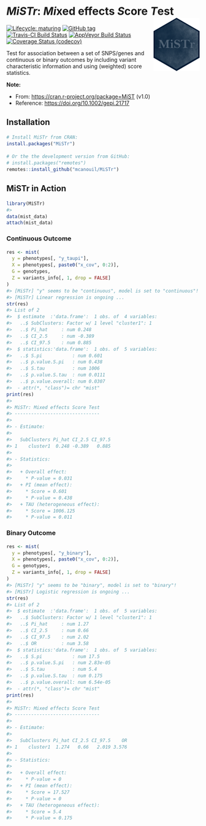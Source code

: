 
<!-- README.md is generated from README.Rmd. Please edit that file -->

# *MiSTr*: *Mi*xed effects *S*core *T*est <img src="man/figures/mistr_hex.png" align="right" width="120" />

<!-- badges: start -->

[![Lifecycle:
maturing](https://img.shields.io/badge/lifecycle-stable-brightgreen.svg)](https://www.tidyverse.org/lifecycle/#stable)
[![GitHub
tag](https://img.shields.io/github/tag/mcanouil/MiSTr.svg?label=latest%20tag)](https://github.com/mcanouil/MiSTr)
[![Travis-CI Build
Status](https://travis-ci.org/mcanouil/MiSTr.svg?branch=master)](https://travis-ci.org/mcanouil/MiSTr)
[![AppVeyor Build
Status](https://ci.appveyor.com/api/projects/status/github/mcanouil/MiSTr?branch=master&svg=true)](https://ci.appveyor.com/project/mcanouil/MiSTr)
[![Coverage Status
(codecov)](https://codecov.io/gh/mcanouil/MiSTr/branch/master/graph/badge.svg)](https://codecov.io/gh/mcanouil/MiSTr)
<!-- [![CRAN_Status_Badge](https://www.r-pkg.org/badges/version-ago/MiSTr)](https://cran.r-project.org/package=MiSTr) -->
<!-- [![cran checks_worst](https://cranchecks.info/badges/worst/MiSTr)](https://cran.r-project.org/web/checks/check_results_MiSTr.html) -->
<!-- [![CRAN_Download_total](https://cranlogs.r-pkg.org/badges/MiSTr)](https://cran.r-project.org/package=MiSTr) -->
<!--[![cran checks_summary](https://cranchecks.info/badges/summary/MiSTr)](https://cran.r-project.org/web/checks/check_results_MiSTr.html)-->
<!--[![CRAN_Download_month](https://cranlogs.r-pkg.org/badges/MiSTr?color=brightgreen)](https://cran.r-project.org/package=MiSTr)-->
<!--[![Coverage Status (coveralls)](https://coveralls.io/repos/github/mcanouil/MiSTr/badge.svg?branch=master)](https://coveralls.io/github/mcanouil/MiSTr?branch=master)-->
<!-- badges: end -->

Test for association between a set of SNPS/genes and continuous or
binary outcomes by including variant characteristic information and
using (weighted) score statistics.

**Note:**

  - From: <https://cran.r-project.org/package=MiST> (v1.0)
  - Reference: <https://doi.org/10.1002/gepi.21717>

## Installation

``` r
# Install MiSTr from CRAN:
install.packages("MiSTr")

# Or the the development version from GitHub:
# install.packages("remotes")
remotes::install_github("mcanouil/MiSTr")
```

## MiSTr in Action

``` r
library(MiSTr)
#> 
data(mist_data)
attach(mist_data)
```

### Continuous Outcome

``` r
res <- mist(
  y = phenotypes[, "y_taupi"],
  X = phenotypes[, paste0("x_cov", 0:2)],
  G = genotypes,
  Z = variants_info[, 1, drop = FALSE]
)
#> [MiSTr] "y" seems to be "continuous", model is set to "continuous"!
#> [MiSTr] Linear regression is ongoing ...
str(res)
#> List of 2
#>  $ estimate  :'data.frame':  1 obs. of  4 variables:
#>   ..$ SubClusters: Factor w/ 1 level "cluster1": 1
#>   ..$ Pi_hat     : num 0.248
#>   ..$ CI_2.5     : num -0.389
#>   ..$ CI_97.5    : num 0.885
#>  $ statistics:'data.frame':  1 obs. of  5 variables:
#>   ..$ S.pi           : num 0.601
#>   ..$ p.value.S.pi   : num 0.438
#>   ..$ S.tau          : num 1006
#>   ..$ p.value.S.tau  : num 0.0111
#>   ..$ p.value.overall: num 0.0307
#>  - attr(*, "class")= chr "mist"
print(res)
#> 
#> MiSTr: Mixed effects Score Test
#> -------------------------------
#> 
#> - Estimate:
#> 
#>   SubClusters Pi_hat CI_2.5 CI_97.5
#> 1    cluster1  0.248 -0.389   0.885
#> 
#> - Statistics:
#> 
#>   + Overall effect: 
#>     * P-value = 0.031
#>   + PI (mean effect):  
#>     * Score = 0.601
#>     * P-value = 0.438
#>   + TAU (heterogeneous effect):  
#>     * Score = 1006.125
#>     * P-value = 0.011
```

### Binary Outcome

``` r
res <- mist(
  y = phenotypes[, "y_binary"],
  X = phenotypes[, paste0("x_cov", 0:2)],
  G = genotypes,
  Z = variants_info[, 1, drop = FALSE]
)
#> [MiSTr] "y" seems to be "binary", model is set to "binary"!
#> [MiSTr] Logistic regression is ongoing ...
str(res)
#> List of 2
#>  $ estimate  :'data.frame':  1 obs. of  5 variables:
#>   ..$ SubClusters: Factor w/ 1 level "cluster1": 1
#>   ..$ Pi_hat     : num 1.27
#>   ..$ CI_2.5     : num 0.66
#>   ..$ CI_97.5    : num 2.02
#>   ..$ OR         : num 3.58
#>  $ statistics:'data.frame':  1 obs. of  5 variables:
#>   ..$ S.pi           : num 17.5
#>   ..$ p.value.S.pi   : num 2.83e-05
#>   ..$ S.tau          : num 5.4
#>   ..$ p.value.S.tau  : num 0.175
#>   ..$ p.value.overall: num 6.54e-05
#>  - attr(*, "class")= chr "mist"
print(res)
#> 
#> MiSTr: Mixed effects Score Test
#> -------------------------------
#> 
#> - Estimate:
#> 
#>   SubClusters Pi_hat CI_2.5 CI_97.5    OR
#> 1    cluster1  1.274   0.66   2.019 3.576
#> 
#> - Statistics:
#> 
#>   + Overall effect: 
#>     * P-value = 0
#>   + PI (mean effect):  
#>     * Score = 17.527
#>     * P-value = 0
#>   + TAU (heterogeneous effect):  
#>     * Score = 5.4
#>     * P-value = 0.175
```
